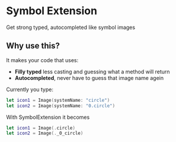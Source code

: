 # Symbol Extension
Get strong typed, autocompleted like symbol images

## Why use this?

It makes your code that uses:
- **Filly typed** less casting and guessing what a method will return
- **Autocompleted**, never have to guess that image name agein

Currently you type:
```swift
let icon1 = Image(systemName: "circle")
let icon2 = Image(systemName: "0.circle")
```

With SymbolExtension it becomes
```swift
let icon1 = Image(.circle)
let icon2 = Image(._0_circle)
```

